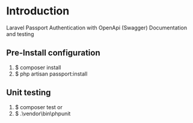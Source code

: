 # Introduction
Laravel Passport Authentication with OpenApi (Swagger) Documentation and testing

## Pre-Install configuration
1. $ composer install
2. $ php artisan passport:install

## Unit testing
1. $ composer test
or
2. $ .\vendor\bin\phpunit